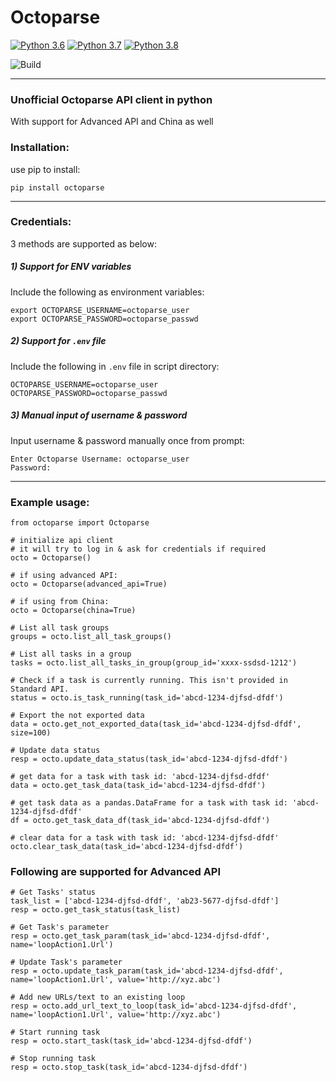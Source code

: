 # Octoparse


[![Python 3.6](https://img.shields.io/badge/python-3.6-blue.svg)](https://www.python.org/downloads/release/python-360/)
[![Python 3.7](https://img.shields.io/badge/python-3.7-blue.svg)](https://www.python.org/downloads/release/python-370/)
[![Python 3.8](https://img.shields.io/badge/python-3.8-blue.svg)](https://www.python.org/downloads/release/python-380/)

![Build](https://github.com/itzmestar/Octoparse/workflows/Build/badge.svg?branch=master)

-------

### Unofficial Octoparse API client in python
With support for Advanced API and China as well


### Installation:
use pip to install:
``` 
pip install octoparse
```
-----------

### Credentials:
3 methods are supported as below:
##### 1) Support for ENV variables

Include the following as environment variables: 
 ```
export OCTOPARSE_USERNAME=octoparse_user
export OCTOPARSE_PASSWORD=octoparse_passwd
 ```
##### 2) Support for `.env` file

Include the following in `.env` file in script directory:
```
OCTOPARSE_USERNAME=octoparse_user
OCTOPARSE_PASSWORD=octoparse_passwd
```

##### 3) Manual input of username & password

Input username & password manually once from prompt:
```
Enter Octoparse Username: octoparse_user
Password: 
```

-----------

### Example usage:
```
from octoparse import Octoparse

# initialize api client
# it will try to log in & ask for credentials if required
octo = Octoparse()

# if using advanced API:
octo = Octoparse(advanced_api=True)

# if using from China:
octo = Octoparse(china=True)

# List all task groups
groups = octo.list_all_task_groups()

# List all tasks in a group
tasks = octo.list_all_tasks_in_group(group_id='xxxx-ssdsd-1212')

# Check if a task is currently running. This isn't provided in Standard API.
status = octo.is_task_running(task_id='abcd-1234-djfsd-dfdf')

# Export the not exported data
data = octo.get_not_exported_data(task_id='abcd-1234-djfsd-dfdf', size=100)

# Update data status
resp = octo.update_data_status(task_id='abcd-1234-djfsd-dfdf')

# get data for a task with task id: 'abcd-1234-djfsd-dfdf'
data = octo.get_task_data(task_id='abcd-1234-djfsd-dfdf')

# get task data as a pandas.DataFrame for a task with task id: 'abcd-1234-djfsd-dfdf'
df = octo.get_task_data_df(task_id='abcd-1234-djfsd-dfdf')

# clear data for a task with task id: 'abcd-1234-djfsd-dfdf'
octo.clear_task_data(task_id='abcd-1234-djfsd-dfdf')

```

### Following are supported for Advanced API
```
# Get Tasks' status
task_list = ['abcd-1234-djfsd-dfdf', 'ab23-5677-djfsd-dfdf']
resp = octo.get_task_status(task_list)

# Get Task's parameter
resp = octo.get_task_param(task_id='abcd-1234-djfsd-dfdf', name='loopAction1.Url')

# Update Task's parameter
resp = octo.update_task_param(task_id='abcd-1234-djfsd-dfdf', name='loopAction1.Url', value='http://xyz.abc')

# Add new URLs/text to an existing loop
resp = octo.add_url_text_to_loop(task_id='abcd-1234-djfsd-dfdf', name='loopAction1.Url', value='http://xyz.abc')

# Start running task
resp = octo.start_task(task_id='abcd-1234-djfsd-dfdf')

# Stop running task
resp = octo.stop_task(task_id='abcd-1234-djfsd-dfdf')
```
